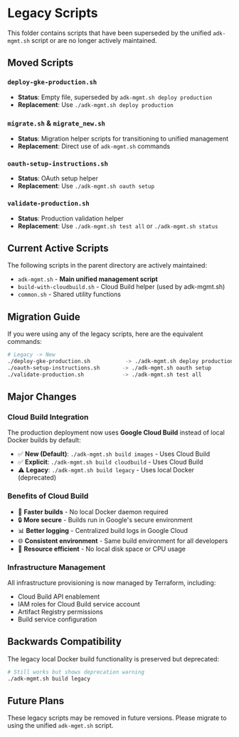 # Legacy Scripts

This folder contains scripts that have been superseded by the unified `adk-mgmt.sh` script or are no longer actively maintained.

## Moved Scripts

### `deploy-gke-production.sh`
- **Status**: Empty file, superseded by `adk-mgmt.sh deploy production`
- **Replacement**: Use `./adk-mgmt.sh deploy production`

### `migrate.sh` & `migrate_new.sh`
- **Status**: Migration helper scripts for transitioning to unified management
- **Replacement**: Direct use of `adk-mgmt.sh` commands

### `oauth-setup-instructions.sh`
- **Status**: OAuth setup helper
- **Replacement**: Use `./adk-mgmt.sh oauth setup`

### `validate-production.sh`
- **Status**: Production validation helper
- **Replacement**: Use `./adk-mgmt.sh test all` or `./adk-mgmt.sh status`

## Current Active Scripts

The following scripts in the parent directory are actively maintained:

- `adk-mgmt.sh` - **Main unified management script**
- `build-with-cloudbuild.sh` - Cloud Build helper (used by adk-mgmt.sh)
- `common.sh` - Shared utility functions

## Migration Guide

If you were using any of the legacy scripts, here are the equivalent commands:

```bash
# Legacy -> New
./deploy-gke-production.sh           -> ./adk-mgmt.sh deploy production
./oauth-setup-instructions.sh       -> ./adk-mgmt.sh oauth setup
./validate-production.sh            -> ./adk-mgmt.sh test all
```

## Major Changes

### Cloud Build Integration
The production deployment now uses **Google Cloud Build** instead of local Docker builds by default:

- ✅ **New (Default)**: `./adk-mgmt.sh build images` - Uses Cloud Build
- ✅ **Explicit**: `./adk-mgmt.sh build cloudbuild` - Uses Cloud Build
- ⚠️ **Legacy**: `./adk-mgmt.sh build legacy` - Uses local Docker (deprecated)

### Benefits of Cloud Build
- 🚀 **Faster builds** - No local Docker daemon required
- 🔒 **More secure** - Builds run in Google's secure environment
- 📊 **Better logging** - Centralized build logs in Google Cloud
- 🌐 **Consistent environment** - Same build environment for all developers
- 💾 **Resource efficient** - No local disk space or CPU usage

### Infrastructure Management
All infrastructure provisioning is now managed by Terraform, including:
- Cloud Build API enablement
- IAM roles for Cloud Build service account
- Artifact Registry permissions
- Build service configuration

## Backwards Compatibility

The legacy local Docker build functionality is preserved but deprecated:

```bash
# Still works but shows deprecation warning
./adk-mgmt.sh build legacy
```

## Future Plans

These legacy scripts may be removed in future versions. Please migrate to using the unified `adk-mgmt.sh` script.
